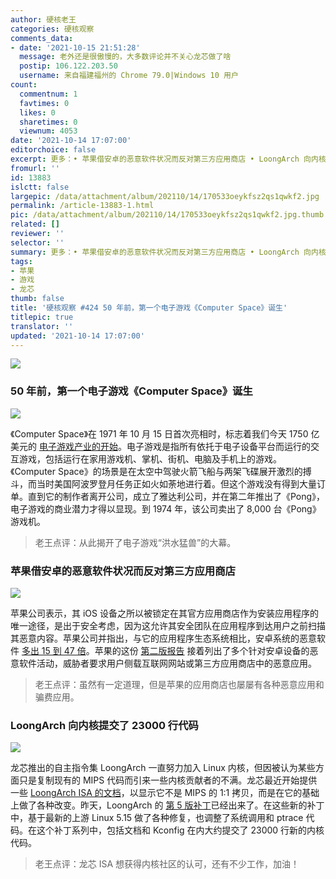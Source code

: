 ```yaml
---
author: 硬核老王
categories: 硬核观察
comments_data:
- date: '2021-10-15 21:51:28'
  message: 老外还是很傲慢的，大多数评论并不关心龙芯做了啥
  postip: 106.122.203.50
  username: 来自福建福州的 Chrome 79.0|Windows 10 用户
count:
  commentnum: 1
  favtimes: 0
  likes: 0
  sharetimes: 0
  viewnum: 4053
date: '2021-10-14 17:07:00'
editorchoice: false
excerpt: 更多：• 苹果借安卓的恶意软件状况而反对第三方应用商店 • LoongArch 向内核提交了 23000 行代码
fromurl: ''
id: 13883
islctt: false
largepic: /data/attachment/album/202110/14/170533oeykfsz2qs1qwkf2.jpg
permalink: /article-13883-1.html
pic: /data/attachment/album/202110/14/170533oeykfsz2qs1qwkf2.jpg.thumb.jpg
related: []
reviewer: ''
selector: ''
summary: 更多：• 苹果借安卓的恶意软件状况而反对第三方应用商店 • LoongArch 向内核提交了 23000 行代码
tags:
- 苹果
- 游戏
- 龙芯
thumb: false
title: '硬核观察 #424 50 年前，第一个电子游戏《Computer Space》诞生'
titlepic: true
translator: ''
updated: '2021-10-14 17:07:00'
---
```


![](/data/attachment/album/202110/14/170533oeykfsz2qs1qwkf2.jpg)


### 50 年前，第一个电子游戏《Computer Space》诞生


![](/data/attachment/album/202110/14/170602cge6g61glezf6dkd.jpg)


《Computer Space》在 1971 年 10 月 15 日首次亮相时，标志着我们今天 1750 亿美元的 [电子游戏产业的开始](https://theconversation.com/computer-space-launched-the-video-game-industry-50-years-ago-heres-the-real-reason-you-probably-havent-heard-of-it-168349)。电子游戏是指所有依托于电子设备平台而运行的交互游戏，包括运行在家用游戏机、掌机、街机、电脑及手机上的游戏。《Computer Space》的场景是在太空中驾驶火箭飞船与两架飞碟展开激烈的搏斗，而当时美国阿波罗登月任务正如火如荼地进行着。但这个游戏没有得到大量订单。直到它的制作者离开公司，成立了雅达利公司，并在第二年推出了《Pong》，电子游戏的商业潜力才得以显现。到 1974 年，该公司卖出了 8,000 台《Pong》 游戏机。







> 
> 老王点评：从此揭开了电子游戏“洪水猛兽”的大幕。
> 
> 
> 


### 苹果借安卓的恶意软件状况而反对第三方应用商店


![](/data/attachment/album/202110/14/170636qdg47gx4g4d09gci.jpg)


苹果公司表示，其 iOS 设备之所以被锁定在其官方应用商店作为安装应用程序的唯一途径，是出于安全考虑，因为这允许其安全团队在应用程序到达用户之前扫描其恶意内容。苹果公司并指出，与它的应用程序生态系统相比，安卓系统的恶意软件 [多出 15 到 47 倍](https://therecord.media/apple-argues-against-allowing-app-sideloading-by-pointing-out-androids-malware-figures/)。苹果的这份 [第二版报告](https://www.apple.com/privacy/docs/Building_a_Trusted_Ecosystem_for_Millions_of_Apps_A_Threat_Analysis_of_Sideloading.pdf) 接着列出了多个针对安卓设备的恶意软件活动，威胁者要求用户侧载互联网网站或第三方应用商店中的恶意应用。



> 
> 老王点评：虽然有一定道理，但是苹果的应用商店也屡屡有各种恶意应用和骗费应用。
> 
> 
> 


### LoongArch 向内核提交了 23000 行代码


![](/data/attachment/album/202110/14/170737pdallokbwnhdlxyb.jpg)


龙芯推出的自主指令集 LoongArch 一直努力加入 Linux 内核，但因被认为某些方面只是复制现有的 MIPS 代码而引来一些内核贡献者的不满。龙芯最近开始提供一些 [LoongArch ISA 的文档](https://loongson.github.io/LoongArch-Documentation/README-EN.html)，以显示它不是 MIPS 的 1:1 拷贝，而是在它的基础上做了各种改变。昨天，LoongArch 的 [第 5 版补丁](https://lore.kernel.org/lkml/20211013063656.3084555-1-chenhuacai@loongson.cn/)已经出来了。在这些新的补丁中，基于最新的上游 Linux 5.15 做了各种修复，也调整了系统调用和 ptrace 代码。在这个补丁系列中，包括文档和 Kconfig 在内大约提交了 23000 行新的内核代码。



> 
> 老王点评：龙芯 ISA 想获得内核社区的认可，还有不少工作，加油！
> 
> 
>